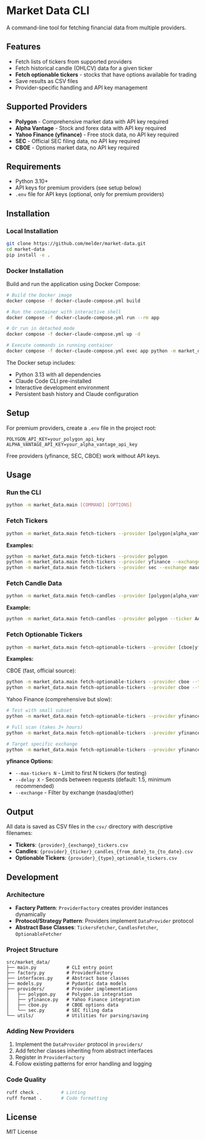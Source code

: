 # Market Data CLI

A command-line tool for fetching financial data from multiple providers.

## Features

- Fetch lists of tickers from supported providers
- Fetch historical candle (OHLCV) data for a given ticker
- **Fetch optionable tickers** - stocks that have options available for trading
- Save results as CSV files
- Provider-specific handling and API key management

## Supported Providers

- **Polygon** - Comprehensive market data with API key required
- **Alpha Vantage** - Stock and forex data with API key required  
- **Yahoo Finance (yfinance)** - Free stock data, no API key required
- **SEC** - Official SEC filing data, no API key required
- **CBOE** - Options market data, no API key required

## Requirements

- Python 3.10+
- API keys for premium providers (see setup below)
- `.env` file for API keys (optional, only for premium providers)

## Installation

### Local Installation

```sh
git clone https://github.com/melder/market-data.git
cd market-data
pip install -e .
```

### Docker Installation

Build and run the application using Docker Compose:

```sh
# Build the Docker image
docker compose -f docker-claude-compose.yml build

# Run the container with interactive shell
docker compose -f docker-claude-compose.yml run --rm app

# Or run in detached mode
docker compose -f docker-claude-compose.yml up -d

# Execute commands in running container
docker compose -f docker-claude-compose.yml exec app python -m market_data.main --help
```

The Docker setup includes:
- Python 3.13 with all dependencies
- Claude Code CLI pre-installed
- Interactive development environment
- Persistent bash history and Claude configuration

## Setup

For premium providers, create a `.env` file in the project root:

```
POLYGON_API_KEY=your_polygon_api_key
ALPHA_VANTAGE_API_KEY=your_alpha_vantage_api_key
```

Free providers (yfinance, SEC, CBOE) work without API keys.


## Usage

### Run the CLI

```sh
python -m market_data.main [COMMAND] [OPTIONS]
```

### Fetch Tickers

```sh
python -m market_data.main fetch-tickers --provider [polygon|alpha_vantage|yfinance|sec] [--exchange nasdaq]
```

**Examples:**
```sh
python -m market_data.main fetch-tickers --provider polygon
python -m market_data.main fetch-tickers --provider yfinance --exchange nasdaq
python -m market_data.main fetch-tickers --provider sec --exchange nasdaq
```

### Fetch Candle Data

```sh
python -m market_data.main fetch-candles --provider [polygon|alpha_vantage|yfinance] --ticker TICKER --from-date YYYY-MM-DD [--to-date YYYY-MM-DD] [--timespan day|hour|minute] [--multiplier N]
```

**Example:**
```sh
python -m market_data.main fetch-candles --provider polygon --ticker AAPL --from-date 2024-01-01 --to-date 2024-06-01
```

### Fetch Optionable Tickers

```sh
python -m market_data.main fetch-optionable-tickers --provider [cboe|yfinance] [OPTIONS]
```

**Examples:**

CBOE (fast, official source):
```sh
python -m market_data.main fetch-optionable-tickers --provider cboe --type weeklies
python -m market_data.main fetch-optionable-tickers --provider cboe --type all
```

Yahoo Finance (comprehensive but slow):
```sh
# Test with small subset
python -m market_data.main fetch-optionable-tickers --provider yfinance --max-tickers 100 --delay 2.0

# Full scan (takes 3+ hours)
python -m market_data.main fetch-optionable-tickers --provider yfinance --delay 1.5

# Target specific exchange
python -m market_data.main fetch-optionable-tickers --provider yfinance --exchange nasdaq
```

**yfinance Options:**
- `--max-tickers N` - Limit to first N tickers (for testing)
- `--delay X` - Seconds between requests (default: 1.5, minimum recommended)
- `--exchange` - Filter by exchange (nasdaq/other)

## Output

All data is saved as CSV files in the `csv/` directory with descriptive filenames:

- **Tickers**: `{provider}_{exchange}_tickers.csv`
- **Candles**: `{provider}_{ticker}_candles_{from_date}_to_{to_date}.csv`
- **Optionable Tickers**: `{provider}_{type}_optionable_tickers.csv`

## Development

### Architecture
- **Factory Pattern**: `ProviderFactory` creates provider instances dynamically
- **Protocol/Strategy Pattern**: Providers implement `DataProvider` protocol
- **Abstract Base Classes**: `TickersFetcher`, `CandlesFetcher`, `OptionableFetcher`

### Project Structure
```
src/market_data/
├── main.py           # CLI entry point
├── factory.py        # ProviderFactory
├── interfaces.py     # Abstract base classes
├── models.py         # Pydantic data models
├── providers/        # Provider implementations
│   ├── polygon.py    # Polygon.io integration
│   ├── yfinance.py   # Yahoo Finance integration
│   ├── cboe.py       # CBOE options data
│   └── sec.py        # SEC filing data
└── utils/            # Utilities for parsing/saving
```

### Adding New Providers
1. Implement the `DataProvider` protocol in `providers/`
2. Add fetcher classes inheriting from abstract interfaces
3. Register in `ProviderFactory`
4. Follow existing patterns for error handling and logging

### Code Quality
```sh
ruff check .        # Linting
ruff format .       # Code formatting
```

## License

MIT License
